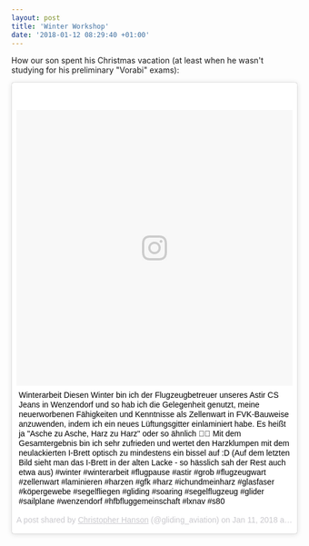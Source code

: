 ```yaml
---
layout: post
title: 'Winter Workshop'
date: '2018-01-12 08:29:40 +01:00'
---
```


How our son spent his Christmas vacation (at least when he wasn't studying for his preliminary "Vorabi" exams):

<blockquote class="instagram-media" data-instgrm-captioned data-instgrm-permalink="https://www.instagram.com/p/Bd0XQYgn3ce/" data-instgrm-version="8" style=" background:#FFF; border:0; border-radius:3px; box-shadow:0 0 1px 0 rgba(0,0,0,0.5),0 1px 10px 0 rgba(0,0,0,0.15); margin: 1px; max-width:658px; padding:0; width:99.375%; width:-webkit-calc(100% - 2px); width:calc(100% - 2px);"><div style="padding:8px;"> <div style=" background:#F8F8F8; line-height:0; margin-top:40px; padding:50% 0; text-align:center; width:100%;"> <div style=" background:url(data:image/png;base64,iVBORw0KGgoAAAANSUhEUgAAACwAAAAsCAMAAAApWqozAAAABGdBTUEAALGPC/xhBQAAAAFzUkdCAK7OHOkAAAAMUExURczMzPf399fX1+bm5mzY9AMAAADiSURBVDjLvZXbEsMgCES5/P8/t9FuRVCRmU73JWlzosgSIIZURCjo/ad+EQJJB4Hv8BFt+IDpQoCx1wjOSBFhh2XssxEIYn3ulI/6MNReE07UIWJEv8UEOWDS88LY97kqyTliJKKtuYBbruAyVh5wOHiXmpi5we58Ek028czwyuQdLKPG1Bkb4NnM+VeAnfHqn1k4+GPT6uGQcvu2h2OVuIf/gWUFyy8OWEpdyZSa3aVCqpVoVvzZZ2VTnn2wU8qzVjDDetO90GSy9mVLqtgYSy231MxrY6I2gGqjrTY0L8fxCxfCBbhWrsYYAAAAAElFTkSuQmCC); display:block; height:44px; margin:0 auto -44px; position:relative; top:-22px; width:44px;"></div></div> <p style=" margin:8px 0 0 0; padding:0 4px;"> <a href="https://www.instagram.com/p/Bd0XQYgn3ce/" style=" color:#000; font-family:Arial,sans-serif; font-size:14px; font-style:normal; font-weight:normal; line-height:17px; text-decoration:none; word-wrap:break-word;" target="_blank">Winterarbeit Diesen Winter bin ich der Flugzeugbetreuer unseres Astir CS Jeans in Wenzendorf und so hab ich die Gelegenheit genutzt, meine neuerworbenen Fähigkeiten und Kenntnisse als Zellenwart in FVK-Bauweise anzuwenden, indem ich ein neues Lüftungsgitter einlaminiert habe. Es heißt ja &#34;Asche zu Asche, Harz zu Harz&#34; oder so ähnlich 🤔😄 Mit dem Gesamtergebnis bin ich sehr zufrieden und wertet den Harzklumpen mit dem neulackierten I-Brett optisch zu mindestens ein bissel auf :D (Auf dem letzten Bild sieht man das I-Brett in der alten Lacke - so hässlich sah der Rest auch etwa aus) #winter #winterarbeit #flugpause #astir #grob #flugzeugwart #zellenwart #laminieren #harzen #gfk #harz #ichundmeinharz #glasfaser #köpergewebe #segelfliegen #gliding #soaring #segelflugzeug #glider #sailplane #wenzendorf #hfbfluggemeinschaft #lxnav #s80</a></p> <p style=" color:#c9c8cd; font-family:Arial,sans-serif; font-size:14px; line-height:17px; margin-bottom:0; margin-top:8px; overflow:hidden; padding:8px 0 7px; text-align:center; text-overflow:ellipsis; white-space:nowrap;">A post shared by <a href="https://www.instagram.com/gliding_aviation/" style=" color:#c9c8cd; font-family:Arial,sans-serif; font-size:14px; font-style:normal; font-weight:normal; line-height:17px;" target="_blank"> Christopher Hanson</a> (@gliding_aviation) on <time style=" font-family:Arial,sans-serif; font-size:14px; line-height:17px;" datetime="2018-01-11T17:50:24+00:00">Jan 11, 2018 at 9:50am PST</time></p></div></blockquote> <script async defer src="//platform.instagram.com/en_US/embeds.js"></script>
